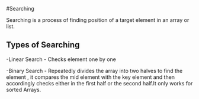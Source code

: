 #Searching

Searching is a process of finding position of a target element in an array or list.  

## Types of Searching

-Linear Search - Checks element one by one

-Binary Search - Repeatedly divides the array into two halves to find the element , it compares the mid element with the key element and then accordingly checks either in the first half or the second half.It only works for sorted Arrays.
